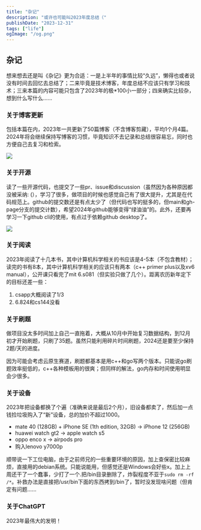 ```yaml
---
title: "杂记"
description: "或许也可能叫2023年度总结（"
publishDate: "2023-12-31"
tags: ["life"]
ogImage: "/og.png"
---
```


## 杂记

想来想去还是叫《杂记》更为合适：一是上半年的事情比较“久远”，懒得也或者说没有时间去回忆去总结了；二来毕竟是技术博客，年度总结不应该只有学习和技术；三来本篇的内容可能只包含了2023年的极*100小一部分；四来确实比较杂，想到什么写什么......

### 关于博客更新

包括本篇在内，2023年一共更新了50篇博客（不含博客剪藏），平均1个月4篇。2024年将会继续保持写博客的习惯，毕竟知识不去记录和总结很容易忘，同时也方便自己去复习和检索。

<img src="https://cdn.jsdelivr.net/gh/peng-yq/Gallery/202401031050802.png">

### 关于开源

读了一些开源代码，也提交了一些pr、issue和discussion（虽然因为各种原因都没被采纳: (），学习了很多，做项目的时候也感觉自己有了很大提升，尤其是在代码规范上。github的提交数还是有点太少了（但代码也写的挺多的，但main和gh-page分支的提交计数），希望2024年github能够变得“绿油油”的。此外，还要再学习一下github cli的使用，有点过于依赖github desktop了。

<img src="https://cdn.jsdelivr.net/gh/peng-yq/Gallery/202401031051194.png">

### 关于阅读

2023年阅读了十几本书，其中计算机科学相关的书应该是4-5本（不包含教材）；读完的书有8本，其中计算机科学相关的应该只有两本（c++ primer plus以及xv6 manual），公开课只看完了mit 6.s081（但实验只做了几个）。距离农历新年定下的目标还差一些：

1. csapp大概阅读了1/3
2. 6.824和cs144没看

### 关于刷题

做项目没太多时间加上自己一直拖着，大概从10月中开始复习数据结构，到12月初才开始刷题，只刷了35题。虽然只能利用碎片时间刷题，2024还是要至少保持2题/天的进度。

因为可能会考虑云原生赛道，刷题都基本是用c++和go写两个版本。只能说go刷题效率挺低的，c++各种模板用的很爽；但同样的解法，go内存和时间使用明显会少很多。

### 关于设备

2023年把设备都换了个遍（准确来说是最后2个月），旧设备都卖了，然后加一点钱捡垃圾购入了“新”设备，总的加价不超过1000。

- mate 40 (128GB) + iPhone SE (1th edition, 32GB) -> iPhone 12 (256GB) 
- huawei watch gt2 -> apple watch s5
- oppo enco x -> airpods pro
- 购入lenovo y7000p

顺带说一下工位电脑，由于之前师兄的一些重要环境的原因，加上查保密比较麻烦，直接用的debian系统。只能说能用，但感觉还是Windows会好些x。加上上周还干了一个蠢事，少打了一个.把/bin目录删除了，炸裂程度不亚于`sudo rm -rf /*`。补救办法是直接把/usr/bin下面的东西拷到/bin了，暂时没发现啥问题（但肯定有问题......

### 关于ChatGPT

2023年最伟大的发明！
